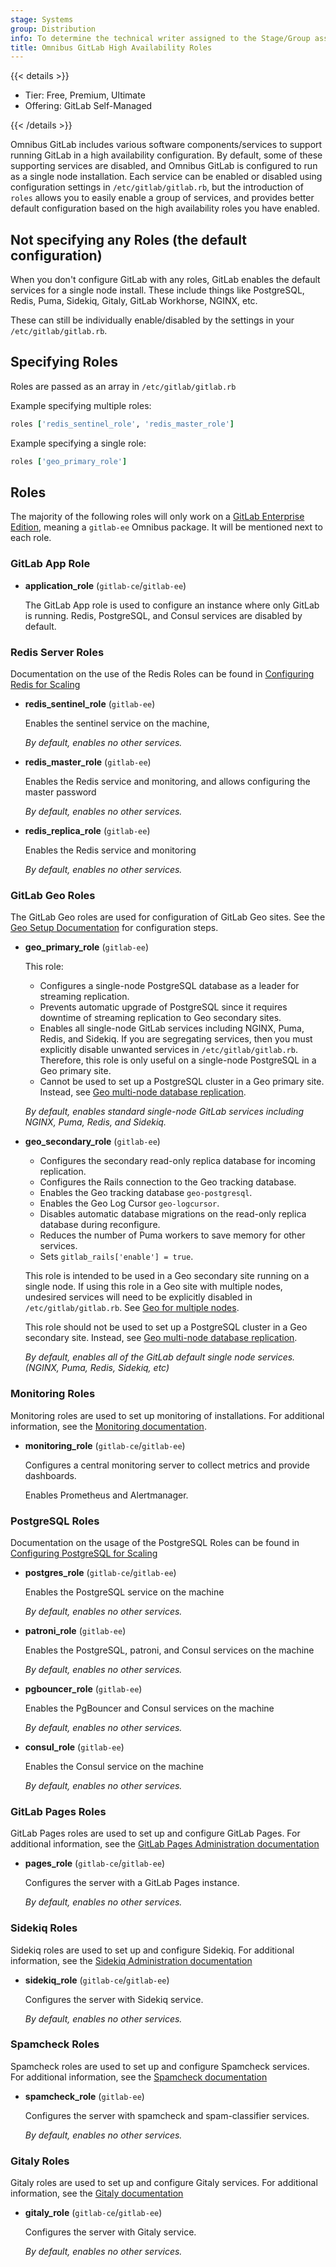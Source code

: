 ```yaml
---
stage: Systems
group: Distribution
info: To determine the technical writer assigned to the Stage/Group associated with this page, see https://handbook.gitlab.com/handbook/product/ux/technical-writing/#assignments
title: Omnibus GitLab High Availability Roles
---
```


{{< details >}}

- Tier: Free, Premium, Ultimate
- Offering: GitLab Self-Managed

{{< /details >}}

Omnibus GitLab includes various software components/services to support running GitLab in
a high availability configuration. By default, some of these supporting services
are disabled, and Omnibus GitLab is configured to run as a single node installation.
Each service can be enabled or disabled using configuration settings in `/etc/gitlab/gitlab.rb`,
but the introduction of `roles` allows you to easily enable a group of services,
and provides better default configuration based on the high availability roles you
have enabled.

## Not specifying any Roles (the default configuration)

When you don't configure GitLab with any roles, GitLab enables the default services for
a single node install. These include things like PostgreSQL, Redis, Puma, Sidekiq,
Gitaly, GitLab Workhorse, NGINX, etc.

These can still be individually enable/disabled by the settings in your `/etc/gitlab/gitlab.rb`.

## Specifying Roles

Roles are passed as an array in `/etc/gitlab/gitlab.rb`

Example specifying multiple roles:

```ruby
roles ['redis_sentinel_role', 'redis_master_role']
```

Example specifying a single role:

```ruby
roles ['geo_primary_role']
```

## Roles

The majority of the following roles will only work on a
[GitLab Enterprise Edition](https://about.gitlab.com/install/ce-or-ee/), meaning
a `gitlab-ee` Omnibus package. It will be mentioned next to each role.

### GitLab App Role

- **application_role** (`gitlab-ce`/`gitlab-ee`)

  The GitLab App role is used to configure an instance where only GitLab is running. Redis, PostgreSQL, and Consul services are disabled by default.

### Redis Server Roles

Documentation on the use of the Redis Roles can be found in [Configuring Redis for Scaling](https://docs.gitlab.com/administration/redis/)

- **redis_sentinel_role** (`gitlab-ee`)

  Enables the sentinel service on the machine,

  *By default, enables no other services.*

- **redis_master_role** (`gitlab-ee`)

  Enables the Redis service and monitoring, and allows configuring the master password

  *By default, enables no other services.*

- **redis_replica_role** (`gitlab-ee`)

  Enables the Redis service and monitoring

  *By default, enables no other services.*

### GitLab Geo Roles

The GitLab Geo roles are used for configuration of GitLab Geo sites. See the
[Geo Setup Documentation](https://docs.gitlab.com/administration/geo/setup/)
for configuration steps.

- **geo_primary_role** (`gitlab-ee`)

  This role:

  - Configures a single-node PostgreSQL database as a leader for streaming replication.
  - Prevents automatic upgrade of PostgreSQL since it requires downtime of streaming replication to Geo secondary sites.
  - Enables all single-node GitLab services including NGINX, Puma, Redis, and Sidekiq. If you are segregating services, then you must explicitly disable unwanted services in `/etc/gitlab/gitlab.rb`. Therefore, this role is only useful on a single-node PostgreSQL in a Geo primary site.
  - Cannot be used to set up a PostgreSQL cluster in a Geo primary site. Instead, see [Geo multi-node database replication](https://docs.gitlab.com/administration/geo/setup/database/#multi-node-database-replication).

  *By default, enables standard single-node GitLab services including NGINX, Puma, Redis, and Sidekiq.*

- **geo_secondary_role** (`gitlab-ee`)

  - Configures the secondary read-only replica database for incoming
    replication.
  - Configures the Rails connection to the Geo tracking database.
  - Enables the Geo tracking database `geo-postgresql`.
  - Enables the Geo Log Cursor `geo-logcursor`.
  - Disables automatic database migrations on the read-only replica database
    during reconfigure.
  - Reduces the number of Puma workers to save memory for other services.
  - Sets `gitlab_rails['enable'] = true`.

  This role is intended to be used in a Geo secondary site running on a single
  node. If using this role in a Geo site with multiple nodes, undesired
  services will need to be explicitly disabled in `/etc/gitlab/gitlab.rb`. See
  [Geo for multiple nodes](https://docs.gitlab.com/administration/geo/replication/multiple_servers/).

  This role should not be used to set up a PostgreSQL cluster in a Geo secondary
  site. Instead, see [Geo multi-node database replication](https://docs.gitlab.com/administration/geo/setup/database/#multi-node-database-replication).

  *By default, enables all of the GitLab default single node services. (NGINX, Puma, Redis, Sidekiq, etc)*

### Monitoring Roles

Monitoring roles are used to set up monitoring of installations. For additional information, see the [Monitoring documentation](https://docs.gitlab.com/administration/monitoring/prometheus/).

- **monitoring_role** (`gitlab-ce`/`gitlab-ee`)

  Configures a central monitoring server to collect metrics and provide dashboards.

  Enables Prometheus and Alertmanager.

### PostgreSQL Roles

Documentation on the usage of the PostgreSQL Roles can be found in [Configuring PostgreSQL for Scaling](https://docs.gitlab.com/administration/postgresql/)

- **postgres_role** (`gitlab-ce`/`gitlab-ee`)

  Enables the PostgreSQL service on the machine

  *By default, enables no other services.*

- **patroni_role** (`gitlab-ee`)

  Enables the PostgreSQL, patroni, and Consul services on the machine

  *By default, enables no other services.*

- **pgbouncer_role** (`gitlab-ee`)

  Enables the PgBouncer and Consul services on the machine

  *By default, enables no other services.*

- **consul_role** (`gitlab-ee`)

  Enables the Consul service on the machine

  *By default, enables no other services.*

### GitLab Pages Roles

GitLab Pages roles are used to set up and configure GitLab Pages. For additional
information, see the
[GitLab Pages Administration documentation](https://docs.gitlab.com/administration/pages/)

- **pages_role** (`gitlab-ce`/`gitlab-ee`)

  Configures the server with a GitLab Pages instance.

  *By default, enables no other services.*

### Sidekiq Roles

Sidekiq roles are used to set up and configure Sidekiq. For additional
information, see the
[Sidekiq Administration documentation](https://docs.gitlab.com/administration/sidekiq/)

- **sidekiq_role** (`gitlab-ce`/`gitlab-ee`)

  Configures the server with Sidekiq service.

  *By default, enables no other services.*

### Spamcheck Roles

Spamcheck roles are used to set up and configure Spamcheck services. For additional
information, see the
[Spamcheck documentation](https://docs.gitlab.com/administration/reporting/spamcheck/)

- **spamcheck_role** (`gitlab-ee`)

  Configures the server with spamcheck and spam-classifier services.

  *By default, enables no other services.*

### Gitaly Roles

Gitaly roles are used to set up and configure Gitaly services. For additional
information, see the [Gitaly documentation](https://docs.gitlab.com/administration/gitaly/)

- **gitaly_role** (`gitlab-ce`/`gitlab-ee`)

  Configures the server with Gitaly service.

  *By default, enables no other services.*
